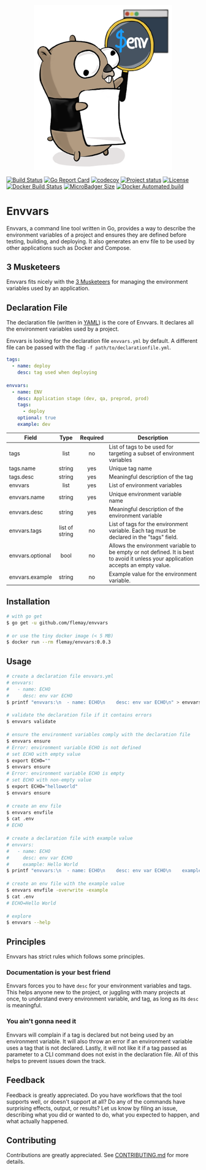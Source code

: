 <p align="center"><img src="docs/envvars_gopher.png" width="360"></p>

[![Build Status](https://travis-ci.org/flemay/envvars.svg?branch=master)](https://travis-ci.org/flemay/envvars)
[![Go Report Card](https://goreportcard.com/badge/github.com/flemay/envvars)](https://goreportcard.com/report/github.com/flemay/envvars)
[![codecov](https://codecov.io/gh/flemay/envvars/branch/master/graph/badge.svg)](https://codecov.io/gh/flemay/envvars)
[![Project status](https://img.shields.io/badge/version-0.0.3-green.svg)](https://github.com/flemay/envvars/releases)
[![License](https://img.shields.io/dub/l/vibe-d.svg)](https://github.com/flemay/envvars/blob/master/LICENSE)
[![Docker Build Status](https://img.shields.io/docker/build/flemay/envvars.svg)](https://hub.docker.com/r/flemay/envvars)
[![MicroBadger Size](https://img.shields.io/microbadger/image-size/flemay/envvars.svg)](https://hub.docker.com/r/flemay/envvars)
[![Docker Automated build](https://img.shields.io/docker/automated/flemay/envvars.svg)](https://hub.docker.com/r/flemay/envvars)

# Envvars

Envvars, a command line tool written in Go, provides a way to describe the environment variables of a project and ensures they are defined before testing, building, and deploying. It also generates an env file to be used by other applications such as Docker and Compose.

## 3 Musketeers

Envvars fits nicely with the [3 Musketeers](https://github.com/flemay/3musketeers) for managing the environment variables used by an application.

## Declaration File

The declaration file (written in [YAML](http://yaml.org/spec/1.2/spec.html)) is the core of Envvars. It declares all the environment variables used by a project.

Envvars is looking for the declaration file `envvars.yml` by default. A different file can be passed with the flag `-f path/to/declarationfile.yml`.

```yml
tags:
  - name: deploy
    desc: tag used when deploying

envvars:
  - name: ENV
    desc: Application stage (dev, qa, preprod, prod)
    tags:
      - deploy
    optional: true
    example: dev
```

| Field            |      Type      | Required | Description                                                                                                                        |
|------------------|:--------------:|:--------:|------------------------------------------------------------------------------------------------------------------------------------|
| tags             |      list      |    no    | List of tags to be used for targeting a subset of environment variables                                                            |
| tags.name        |     string     |    yes   | Unique tag name                                                                                                                    |
| tags.desc        |     string     |    yes   | Meaningful description of the tag                                                                                                  |
| envvars          |      list      |    yes   | List of environment variables                                                                                                      |
| envvars.name     |     string     |    yes   | Unique environment variable name                                                                                                   |
| envvars.desc     |     string     |    yes   | Meaningful description of the environment variable                                                                                 |
| envvars.tags     | list of string |    no    | List of tags for the environment variable. Each tag must be declared in the "tags" field.                                          |
| envvars.optional |      bool      |    no    | Allows the environment variable to be empty or not defined. It is best to avoid it unless your application accepts an empty value. |
| envvars.example  |     string     |    no    | Example value for the environment variable.                                                                                        |

## Installation

```bash
# with go get
$ go get -u github.com/flemay/envvars

# or use the tiny docker image (< 5 MB)
$ docker run --rm flemay/envvars:0.0.3
```

## Usage

```bash
# create a declaration file envvars.yml
# envvars:
#   - name: ECHO
#     desc: env var ECHO
$ printf "envvars:\n  - name: ECHO\n    desc: env var ECHO\n" > envvars.yml

# validate the declaration file if it contains errors
$ envvars validate

# ensure the environment variables comply with the declaration file
$ envvars ensure
# Error: environment variable ECHO is not defined
# set ECHO with empty value
$ export ECHO=""
$ envvars ensure
# Error: environment variable ECHO is empty
# set ECHO with non-empty value
$ export ECHO="helloworld"
$ envvars ensure

# create an env file
$ envvars envfile
$ cat .env
# ECHO

# create a declaration file with example value
# envvars:
#   - name: ECHO
#     desc: env var ECHO
#     example: Hello World
$ printf "envvars:\n  - name: ECHO\n    desc: env var ECHO\n    example: Hello World\n" > envvars.yml

# create an env file with the example value
$ envvars envfile -overwrite -example
$ cat .env
# ECHO=Hello World

# explore
$ envvars --help
```

## Principles

Envvars has strict rules which follows some principles.

### Documentation is your best friend

Envvars forces you to have `desc` for your environment variables and tags. This helps anyone new to the project, or juggling with many projects at once, to understand every environment variable, and tag, as long as its `desc` is meaningful.

### You ain't gonna need it

Envvars will complain if a tag is declared but not being used by an environment variable. It will also throw an error if an environment variable uses a tag that is not declared. Lastly, it will not like it if a tag passed as parameter to a CLI command does not exist in the declaration file. All of this helps to prevent issues down the track.

## Feedback

Feedback is greatly appreciated. Do you have workflows that the tool supports well, or doesn't support at all? Do any of the commands have surprising effects, output, or results? Let us know by filing an issue, describing what you did or wanted to do, what you expected to happen, and what actually happened.

## Contributing

Contributions are greatly appreciated. See [CONTRIBUTING.md](https://github.com/flemay/envvars/blob/master/CONTRIBUTING.md) for more details.